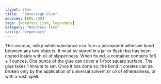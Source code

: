 ```yaml
---
layout: item
title:  "Sovereign Glue"
sources: [DMG.200]
tags: [wondrous item, legendary]
category: "Wondrous Item"
rarity: "Legendary"
---
```


This viscous, milky-white substance can form a permanent adhesive bond between any two objects. It must be stored in a jar or flask that has been coated inside with oil of slipperiness. When found, a container contains 1d6 + 1 ounces. One ounce of the glue can cover a 1-foot square surface. The glue takes 1 minute to set. Once it has done so, the bond it creates can be broken only by the application of universal solvent or oil of etherealness, or with a wish spell.